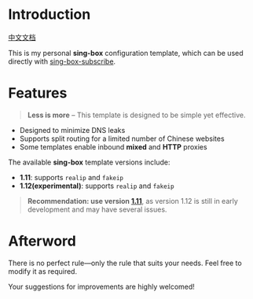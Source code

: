 # Introduction
[中文文档](https://github.com/Fdulo/Sing-Box-config_template/blob/main/README_ZH-CN.md)

This is my personal **sing-box** configuration template, which can be used directly with [sing-box-subscribe](https://github.com/Toperlock/sing-box-subscribe).

# Features

> **Less is more** – This template is designed to be simple yet effective.

- Designed to minimize DNS leaks
- Supports split routing for a limited number of Chinese websites
- Some templates enable inbound **mixed** and **HTTP** proxies

The available **sing-box** template versions include:
- **1.11**: supports `realip` and `fakeip`
- **1.12(experimental)**: supports `realip` and `fakeip`  

>**Recommendation: use version [1.11](https://github.com/Fdulo/Sing-Box-config_template/blob/main/config_template/some_manual_h2dns.json)**, as version 1.12 is still in early development and may have several issues.

# Afterword

There is no perfect rule—only the rule that suits your needs. Feel free to modify it as required.

Your suggestions for improvements are highly welcomed!
